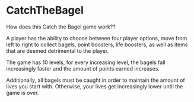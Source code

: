 # CatchTheBagel
How does this Catch the Bagel game work??

A player has the ability to choose between four player options, move from left to right to collect bagels, point boosters, life boosters, as well as items that are deemed detrimental to the player.

The game has 10 levels, for every increasing level, the bagels fall increasingly faster and the amount of points earned increases.

Additionally, all bagels must be caught in order to maintain the amount of lives you start with. Otherwise, your lives get increasingly lower until the game is over.
